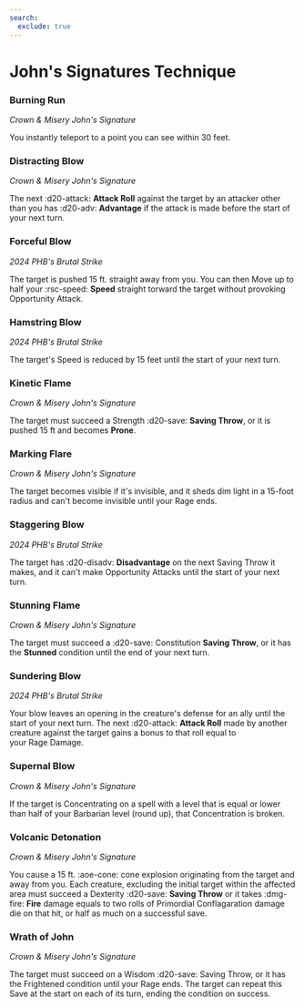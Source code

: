 ```yaml
---
search:
  exclude: true
---
```


# John's Signatures Technique

### Burning Run

*Crown & Misery John's Signature*

You instantly teleport to a point you can see within 30 feet.

### Distracting Blow

*Crown & Misery John's Signature*

The next :d20-attack: **Attack Roll** against the target by an attacker other than you has :d20-adv: **Advantage** if the attack is made before the start of your next turn.

### Forceful Blow

*2024 PHB's Brutal Strike*

The target is pushed 15 ft. straight away from you. You can then Move up to half your :rsc-speed: **Speed** straight torward the target without provoking Opportunity Attack.

### Hamstring Blow

*2024 PHB's Brutal Strike*

The target's Speed is reduced by 15 feet until the start of your next turn.

### Kinetic Flame

*Crown & Misery John's Signature*

The target must succeed a Strength :d20-save: **Saving Throw**, or it is pushed 15 ft and becomes **Prone**.

### Marking Flare

*Crown & Misery John's Signature*

The target becomes visible if it's invisible, and it sheds dim light in a 15-foot radius and can't become invisible until your Rage ends.

### Staggering Blow

*2024 PHB's Brutal Strike*

The target has :d20-disadv: **Disadvantage** on the next Saving Throw it makes, and it can't make Opportunity Attacks until the start of your next turn.

### Stunning Flame

*Crown & Misery John's Signature*
 
The target must succeed a :d20-save: Constitution **Saving Throw**, or it has the **Stunned** condition until the end of your next turn.

### Sundering Blow

*2024 PHB's Brutal Strike*

Your blow leaves an opening in the creature's defense for an ally until the start of your next turn. The next :d20-attack: **Attack Roll** made by another creature against the target gains a bonus to that roll equal to your Rage Damage.

### Supernal Blow

*Crown & Misery John's Signature*

If the target is Concentrating on a spell with a level that is equal or lower than half of your Barbarian level (round up), that Concentration is broken. 

### Volcanic Detonation

*Crown & Misery John's Signature*

You cause a 15 ft. :aoe-cone: cone explosion originating from the target and away from you. Each creature, excluding the initial target within the affected area must succeed a Dexterity :d20-save: **Saving Throw** or it takes :dmg-fire: **Fire** damage equals to two rolls of Primordial Conflagaration damage die on that hit, or half as much on a successful save.

### Wrath of John

*Crown & Misery John's Signature*

The target must succeed on a Wisdom :d20-save: Saving Throw, or it has the Frightened condition until your Rage ends. The target can repeat this Save at the start on each of its turn, ending the condition on success.
